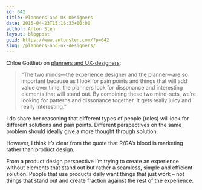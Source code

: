 ```yaml
---
id: 642
title: Planners and UX-Designers
date: 2015-04-23T15:16:33+00:00
author: Anton Sten
layout: blogpost
guid: https://www.antonsten.com/?p=642
slug: /planners-and-ux-designers/
---
```

Chloe Gottlieb on <a href="https://www.thinkwithgoogle.com/articles/4-things-strategists-can-learn-from-ux-designers.html" target="_blank">planners and UX-designers</a>:

> &#8220;The two minds—the experience designer and the planner—are so important because as I look for pain points and things that will add value over time, the planners look for dissonance and interesting elements that will stand out. By combining these two mind-sets, we&#8217;re looking for patterns and dissonance together. It gets really juicy and really interesting.&#8221;

I do share her reasoning that different types of people (roles) will look for different solutions and pain points. Different perspectives on the same problem should ideally give a more thought through solution.

However, I think it&#8217;s clear from the quote that R/GA&#8217;s blood is marketing rather than product design.

From a product design perspective I&#8217;m trying to create an experience without elements that stand out but rather a seamless, simple and efficient solution. People that use products daily want things that just work &#8211; not things that stand out and create fraction against the rest of the experience.
